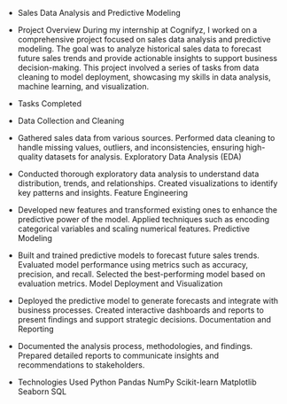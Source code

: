 * Sales Data Analysis and Predictive Modeling
* Project Overview
During my internship at Cognifyz, I worked on a comprehensive project focused on sales data analysis and predictive modeling. The goal was to analyze historical sales data to forecast future sales trends and provide actionable insights to support business decision-making. This project involved a series of tasks from data cleaning to model deployment, showcasing my skills in data analysis, machine learning, and visualization.

* Tasks Completed
* Data Collection and Cleaning

* Gathered sales data from various sources.
Performed data cleaning to handle missing values, outliers, and inconsistencies, ensuring high-quality datasets for analysis.
Exploratory Data Analysis (EDA)

* Conducted thorough exploratory data analysis to understand data distribution, trends, and relationships.
Created visualizations to identify key patterns and insights.
Feature Engineering

* Developed new features and transformed existing ones to enhance the predictive power of the model.
Applied techniques such as encoding categorical variables and scaling numerical features.
Predictive Modeling

* Built and trained predictive models to forecast future sales trends.
Evaluated model performance using metrics such as accuracy, precision, and recall.
Selected the best-performing model based on evaluation metrics.
Model Deployment and Visualization

* Deployed the predictive model to generate forecasts and integrate with business processes.
Created interactive dashboards and reports to present findings and support strategic decisions.
Documentation and Reporting

* Documented the analysis process, methodologies, and findings.
Prepared detailed reports to communicate insights and recommendations to stakeholders.

* Technologies Used
Python
Pandas
NumPy
Scikit-learn
Matplotlib
Seaborn
SQL
